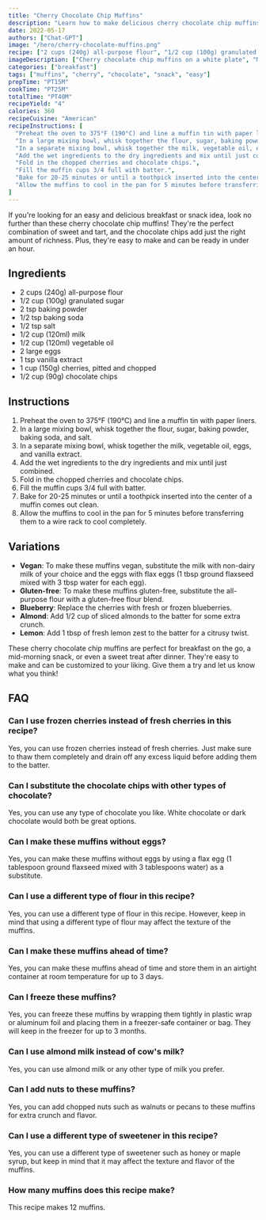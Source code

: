 ```yaml
---
title: "Cherry Chocolate Chip Muffins"
description: "Learn how to make delicious cherry chocolate chip muffins with this easy recipe. Perfect for breakfast or snack time!"
date: 2022-05-17
authors: ["Chat-GPT"]
image: "/hero/cherry-chocolate-muffins.png"
recipe: ["2 cups (240g) all-purpose flour", "1/2 cup (100g) granulated sugar", "2 tsp baking powder", "1/2 tsp baking soda", "1/2 tsp salt", "1/2 cup (120ml) milk", "1/2 cup (120ml) vegetable oil", "2 large eggs", "1 tsp vanilla extract", "1 cup (150g) cherries, pitted and chopped", "1/2 cup (90g) chocolate chips"]
imageDescription: ["Cherry chocolate chip muffins on a white plate", "Muffin batter in a mixing bowl", "Pitted cherries in a wooden bowl", "Chocolate chips in a small bowl"]
categories: ["breakfast"]
tags: ["muffins", "cherry", "chocolate", "snack", "easy"]
prepTime: "PT15M"
cookTime: "PT25M"
totalTime: "PT40M"
recipeYield: "4"
calories: 360
recipeCuisine: "American"
recipeInstructions: [
  "Preheat the oven to 375°F (190°C) and line a muffin tin with paper liners.",
  "In a large mixing bowl, whisk together the flour, sugar, baking powder, baking soda, and salt.",
  "In a separate mixing bowl, whisk together the milk, vegetable oil, eggs, and vanilla extract.",
  "Add the wet ingredients to the dry ingredients and mix until just combined.",
  "Fold in the chopped cherries and chocolate chips.",
  "Fill the muffin cups 3/4 full with batter.",
  "Bake for 20-25 minutes or until a toothpick inserted into the center of a muffin comes out clean.",
  "Allow the muffins to cool in the pan for 5 minutes before transferring them to a wire rack to cool completely."
]
---
```


If you're looking for an easy and delicious breakfast or snack idea, look no further than these cherry chocolate chip muffins! They're the perfect combination of sweet and tart, and the chocolate chips add just the right amount of richness. Plus, they're easy to make and can be ready in under an hour.

## Ingredients

- 2 cups (240g) all-purpose flour
- 1/2 cup (100g) granulated sugar
- 2 tsp baking powder
- 1/2 tsp baking soda
- 1/2 tsp salt
- 1/2 cup (120ml) milk
- 1/2 cup (120ml) vegetable oil
- 2 large eggs
- 1 tsp vanilla extract
- 1 cup (150g) cherries, pitted and chopped
- 1/2 cup (90g) chocolate chips

## Instructions

1. Preheat the oven to 375°F (190°C) and line a muffin tin with paper liners.
2. In a large mixing bowl, whisk together the flour, sugar, baking powder, baking soda, and salt.
3. In a separate mixing bowl, whisk together the milk, vegetable oil, eggs, and vanilla extract.
4. Add the wet ingredients to the dry ingredients and mix until just combined.
5. Fold in the chopped cherries and chocolate chips.
6. Fill the muffin cups 3/4 full with batter.
7. Bake for 20-25 minutes or until a toothpick inserted into the center of a muffin comes out clean.
8. Allow the muffins to cool in the pan for 5 minutes before transferring them to a wire rack to cool completely.

## Variations

- **Vegan**: To make these muffins vegan, substitute the milk with non-dairy milk of your choice and the eggs with flax eggs (1 tbsp ground flaxseed mixed with 3 tbsp water for each egg).
- **Gluten-free**: To make these muffins gluten-free, substitute the all-purpose flour with a gluten-free flour blend.
- **Blueberry**: Replace the cherries with fresh or frozen blueberries.
- **Almond**: Add 1/2 cup of sliced almonds to the batter for some extra crunch.
- **Lemon**: Add 1 tbsp of fresh lemon zest to the batter for a citrusy twist.

These cherry chocolate chip muffins are perfect for breakfast on the go, a mid-morning snack, or even a sweet treat after dinner. They're easy to make and can be customized to your liking. Give them a try and let us know what you think!

## FAQ

### Can I use frozen cherries instead of fresh cherries in this recipe?

Yes, you can use frozen cherries instead of fresh cherries. Just make sure to thaw them completely and drain off any excess liquid before adding them to the batter.

### Can I substitute the chocolate chips with other types of chocolate?

Yes, you can use any type of chocolate you like. White chocolate or dark chocolate would both be great options.

### Can I make these muffins without eggs?

Yes, you can make these muffins without eggs by using a flax egg (1 tablespoon ground flaxseed mixed with 3 tablespoons water) as a substitute. 

### Can I use a different type of flour in this recipe?

Yes, you can use a different type of flour in this recipe. However, keep in mind that using a different type of flour may affect the texture of the muffins.

### Can I make these muffins ahead of time?

Yes, you can make these muffins ahead of time and store them in an airtight container at room temperature for up to 3 days.

### Can I freeze these muffins?

Yes, you can freeze these muffins by wrapping them tightly in plastic wrap or aluminum foil and placing them in a freezer-safe container or bag. They will keep in the freezer for up to 3 months.

### Can I use almond milk instead of cow's milk?

Yes, you can use almond milk or any other type of milk you prefer.

### Can I add nuts to these muffins?

Yes, you can add chopped nuts such as walnuts or pecans to these muffins for extra crunch and flavor.

### Can I use a different type of sweetener in this recipe?

Yes, you can use a different type of sweetener such as honey or maple syrup, but keep in mind that it may affect the texture and flavor of the muffins.

### How many muffins does this recipe make?

This recipe makes 12 muffins.